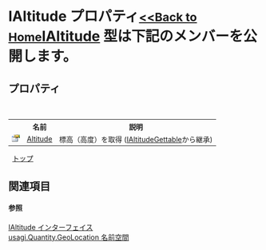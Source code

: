 # IAltitude プロパティ<small>[<<Back to Home](https://github.com/usagi/usagi.cs/blob/master/Help/Home.md)</small><a href="T_usagi_Quantity_GeoLocation_IAltitude.md">IAltitude</a> 型は下記のメンバーを公開します。


## プロパティ
&nbsp;<table><tr><th></th><th>名前</th><th>説明</th></tr><tr><td>![Public プロパティ](media/pubproperty.gif "Public プロパティ")</td><td><a href="P_usagi_Quantity_GeoLocation_IAltitudeGettable_Altitude.md">Altitude</a></td><td>
標高（高度）を取得
 (<a href="T_usagi_Quantity_GeoLocation_IAltitudeGettable.md">IAltitudeGettable</a>から継承)</td></tr></table>&nbsp;
<a href="#ialtitude-プロパティ">トップ</a>

## 関連項目


#### 参照
<a href="T_usagi_Quantity_GeoLocation_IAltitude.md">IAltitude インターフェイス</a><br /><a href="N_usagi_Quantity_GeoLocation.md">usagi.Quantity.GeoLocation 名前空間</a><br />